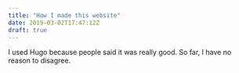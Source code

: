 ```yaml
---
title: "How I made this website"
date: 2019-03-02T17:47:12Z
draft: true
---
```


I used Hugo because people said it was really good. So far, I have no reason to disagree.
